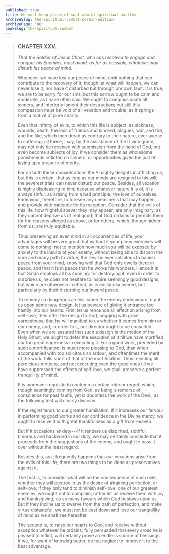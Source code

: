 ```yaml
---
published: true
title: We must keep peace of soul admist spiritual battles
archiveSlug: the-spiritual-combat-dornin-edition
archivePage: '98'
bookSlug: the-spiritual-combat
---
```


> ### CHAPTER XXV.
>
> *That the Soldier of Jesus Christ, who has resolved to engage and conquer his Enemies, must avoid, as far as possible, whatever may disturb his peace of mind.*
>
> Whenever we have lost our peace of mind, omit nothing that can contribute to the recovery of it; though let what will happen, we can never lose it, nor have it disturbed but through onr own fault. It is true, we are to be sorry for our sins, but this sorrow ought to be calm and moderate, as I have often said. We ought to compassionate all sinners, and interiorly lament their destruction; but still this compassion must be void of all vexation and trouble, as it springs from a motive of pure charity.
>
> Even that infinity of evils, to which this life is subject, as sickness, wounds, death, the loss of friends and kindred, plagues, war, and fire, and the like, which men dread as contrary to their nature, ever averse to suffering; all these, I say, by the assistance of the Divine grace, may not only be received with submission from the hand of God, but even become subjects of joy, if we consider them as wholesome punishments inflicted on sinners, or opportunities given the just of laying up a treasure of merits.
>
> For on both these considerations the Almighty delights in afflicting us; but this is certain, that as long as our minds are resigned to his will, the severest trials can never disturb our peace. Besides, all vexation is highly displeasing to him; because whatever nature it is of, it is always sinful, as arising from a bad principle, the love of ourselves. Endeavour, therefore, to foresee any uneasiness that may happen, and provide with patience for its reception. Consider that the evils of this life, how frightful soever they may appear, are only imaginary, as they cannot deprive us of real good; that God ordains or permits them for the reasons alleged as above, or for others, which, though hidden from us, are truly equitable.
>
> Thus preserving an even mind in all occurrences of life, your advantages will be very great, but without it your pious exercises will come to nothing: not to mention how much you will be exposed by anxiety to the insults of your enemy, without being able to discern the sure and ready path to virtue; the Devil is ever solicitous to banish peace from your mind, knowing well that God only dwells there in peace, and that it is in peace that he works his wonders. Hence it is that Satan employs all his cunning: for destroying it; even in order to surprise us, he does not hesitate to inspire seemingly good designs, but which are otherwise in effect, as is easily discovered, but particularly by their disturbing our inward peace.
>
> To remedy so dangerous an evil, when the enemy endeavours to put us upon some new design, let us beware of giving it entrance too hastily into our hearts: First, let us renounce all affection arising from self-love, then offer the design to God, begging with great earnestness, that he will manifest to us whether it comes from him or our enemy, and, in order to it, our director ought to be consulted. Even when we are assured that such a design is the motion of the Holy Ghost, we ought to defer the execution of it till we have mortified our too great eagerness in executing it. For a good work, preceded by such a mortification, is much more pleasing to God, than when accompanied with too solicitous an ardour; and oftentimes the merit of the work, falls short of that of the mortification. Thus rejecting all pernicious motions, and not executing even the good ones till we have suppressed the effects of self-love, we shall preserve a perfect tranquillity of mind.
>
> It is moreover requisite to contemn a certain interior regret, which, though seemingly coming from God, as being a remorse of conscience for past faults, yet is doubtless the work of the Devil, as the following test will clearly discover.
>
> If the regret tends to our greater humiliation, if it increases our fervour in performing good works and our confidence in the Divine mercy, we ought to receive it with great thankfulness as a gift from Heaven.
>
> But if it occasions anxiety---if it renders us dispirited, slothful, timorous and backward in our duty, we may certainly conclude that it proceeds from the suggestions of the enemy, and ought to pass it over without the least regard.
>
> Besides this, as it frequently happens that our vexations arise from the evils of this life, there are two things to be done as preservatives against it.
>
> The first is, to consider what will be the consequence of such evils, whether they will destroy in us the desire of attaining perfection, or self-love; if they only tend to diminish self-love, one of our greatest enemies, we ought not to complain; rather let us receive them with joy and thanksgiving, as so many favours which God bestows upon us. But if they incline us to swerve from the path of perfection, and make virtue distasteful, we must not be cast down and lose our tranquillity of mind as we shall see hereafter.
>
> The second is, to raise our hearts to God, and receive without exception whatever he ordains, fully persuaded that every cross he is pleased to inflict, will certainly prove an endless source of blessings, if we, for want of knowing better, do not neglect to improve it to the best advantage.
